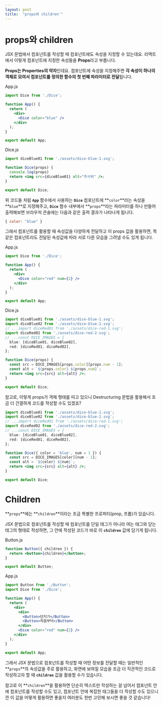 ```yaml
---
layout: post
title:  "props와 children'"
---
```



# props와 children

JSX 문법에서 컴포넌트를 작성할 때 컴포넌트에도 속성을 지정할 수 있는데요. 리액트에서 이렇게 컴포넌트에 지정한 속성들을 **Props**라고 부릅니다.

**Props는 Properties의 약자**인데요. 컴포넌트에 속성을 지정해주면 **각 속성이 하나의 객체로 모여서 컴포넌트를 정의한 함수의 첫 번째 파라미터로 전달**됩니다.

App.js

```jsx
import Dice from './Dice';

function App() {
  return (
    <div>
      <Dice color="blue" />
    </div>
  );
}

export default App;

```

Dice.js

```jsx
import diceBlue01 from './assets/dice-blue-1.svg';

function Dice(props) {
  console.log(props)
  return <img src={diceBlue01} alt="주사위" />;
}

export default Dice;

```

위 코드들 처럼 **`App`** 함수에서 사용하는 **`Dice`** 컴포넌트에 **`color`**라는 속성을 **`blue`**로 지정해주고, **`Dice`** 함수 내부에서 **`props`**라는 파라미터를 하나 만들어 출력해보면 브라우저 콘솔에는 다음과 같은 출력 결과가 나타나게 됩니다.

```jsx
{ color: "blue" }

```

그래서 컴포넌트를 활용할 때 속성값을 다양하게 전달하고 이 props 값을 활용하면, 똑같은 컴포넌트라도 전달된 속성값에 따라 서로 다른 모습을 그려낼 수도 있게 됩니다.

App.js

```jsx
import Dice from './Dice';

function App() {
  return (
    <div>
      <Dice color="red" num={2} />
    </div>
  );
}

export default App;

```

Dice.js

```jsx
import diceBlue01 from './assets/dice-blue-1.svg';
import diceBlue02 from './assets/dice-blue-2.svg';
// ...import diceRed01 from './assets/dice-red-1.svg';
import diceRed02 from './assets/dice-red-2.svg';
// ...const DICE_IMAGES = {
  blue: [diceBlue01, diceBlue02],
  red: [diceRed01, diceRed02],
};

function Dice(props) {
  const src = DICE_IMAGES[props.color][props.num - 1];
  const alt = `${props.color} ${props.num}`;
  return <img src={src} alt={alt} />;
}

export default Dice;

```

참고로, 이렇게 props가 객체 형태를 띠고 있으니 Destructuring 문법을 활용해서 조금 더 간결하게 코드를 작성할 수도 있겠죠?

```jsx
import diceBlue01 from './assets/dice-blue-1.svg';
import diceBlue02 from './assets/dice-blue-2.svg';
// ...import diceRed01 from './assets/dice-red-1.svg';
import diceRed02 from './assets/dice-red-2.svg';
// ...const DICE_IMAGES = {
  blue: [diceBlue01, diceBlue02],
  red: [diceRed01, diceRed02],
};

function Dice({ color = 'blue', num = 1 }) {
  const src = DICE_IMAGES[color][num - 1];
  const alt = `${color} ${num}`;
  return <img src={src} alt={alt} />;
}

export default Dice;

```

# **Children**

**`props`**에는 **`children`**이라는 조금 특별한 프로퍼티(prop, 프롭)가 있습니다.

JSX 문법으로 컴포넌트를 작성할 때 컴포넌트를 단일 태그가 아니라 여는 태그와 닫는 태그의 형태로 작성하면, 그 안에 작성된 코드가 바로 이 **`children`** 값에 담기게 됩니다.

Button.js

```jsx
function Button({ children }) {
  return <button>{children}</button>;
}

export default Button;

```

App.js

```jsx
import Button from './Button';
import Dice from './Dice';

function App() {
  return (
    <div>
      <div>
        <Button>던지기</Button>
        <Button>처음부터</Button>
      </div>
      <Dice color="red" num={2} />
    </div>
  );
}

export default App;

```

그래서 JSX 문법으로 컴포넌트를 작성할 때 어떤 정보를 전달할 때는 일반적인 **`props`**의 속성값을 주로 활용하고, 화면에 보여질 모습을 조금 더 직관적인 코드로 작성하고자 할 때 **`children`** 값을 활용할 수가 있습니다.

참고로 이 **`children`**을 활용하면 단순히 텍스트만 작성하는 걸 넘어서 컴포넌트 안에 컴포넌트를 작성할 수도 있고, 컴포넌트 안에 복잡한 태그들을 더 작성할 수도 있으니깐 이 값을 어떻게 활용하면 좋을지 여러분도 한번 고민해 보시면 좋을 것 같습니다!

